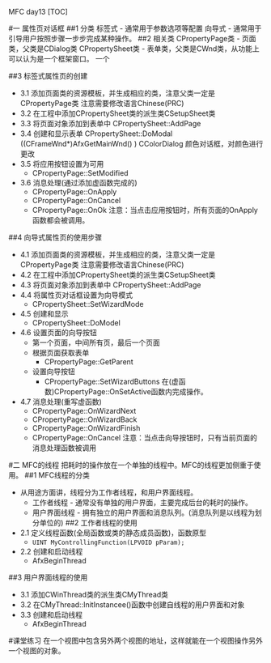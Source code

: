 
MFC day13
[TOC]

#一 属性页对话框
##1 分类
    标签式 - 通常用于参数选项等配置
    向导式 - 通常用于引导用户按照步骤一步步完成某种操作。
##2 相关类
    CPropertyPage类 - 页面类，父类是CDialog类
    CPropertySheet类 - 表单类，父类是CWnd类，从功能上可以认为是一个框架窗口。
    一个

##3 标签式属性页的创建
- 3.1 添加页面类的资源模板，并生成相应的类，注意父类一定是CPropertyPage类
    注意需要修改语言Chinese(PRC)
- 3.2 在工程中添加CPropertySheet类的派生类CSetupSheet类
- 3.3 将页面对象添加到表单中
    CPropertySheet::AddPage
- 3.4 创建和显示表单
    CPropertySheet::DoModal
    ((CFrameWnd*)AfxGetMainWnd()  )
    CColorDialog 颜色对话框，对颜色进行更改
- 3.5 将应用按钮设置为可用
    + CPropertyPage::SetModified
- 3.6 消息处理(通过添加虚函数完成的)
    + CPropertyPage::OnApply
    + CPropertyPage::OnCancel
    + CPropertyPage::OnOk
    注意：当点击应用按钮时，所有页面的OnApply函数都会被调用。

##4 向导式属性页的使用步骤
- 4.1 添加页面类的资源模板，并生成相应的类，注意父类一定是CPropertyPage类
    注意需要修改语言Chinese(PRC)
- 4.2 在工程中添加CPropertySheet类的派生类CSetupSheet类
- 4.3 将页面对象添加到表单中
    CPropertySheet::AddPage
- 4.4 将属性页对话框设置为向导模式
    + CPropertySheet::SetWizardMode
- 4.5 创建和显示
    + CPropertySheet::DoModel
- 4.6 设置页面的向导按钮
    + 第一个页面，中间所有页，最后一个页面
    + 根据页面获取表单
        * CPropertyPage::GetParent
    + 设置向导按钮
        * CPropertyPage::SetWizardButtons
        在(虚函数)CPropertyPage::OnSetActive函数内完成操作。
- 4.7 消息处理(重写虚函数)
    + CPropertyPage::OnWizardNext
    + CPropertyPage::OnWizardBack
    + CPropertyPage::OnWizardFinish
    + CPropertyPage::OnCancel
    注意：当点击向导按钮时，只有当前页面的消息处理函数被调用

#二 MFC的线程
    把耗时的操作放在一个单独的线程中。MFC的线程更加侧重于使用。
##1 MFC线程的分类
- 从用途方面讲，线程分为工作者线程，和用户界面线程。
    + 工作者线程 - 通常没有单独的用户界面，主要完成后台的耗时的操作。
    + 用户界面线程 - 拥有独立的用户界面和消息队列。(消息队列是以线程为划分单位的)
##2 工作者线程的使用
- 2.1 定义线程函数(全局函数或类的静态成员函数)，函数原型
    + `UINT MyControllingFunction(LPVOID pParam);`
- 2.2 创建和启动线程
    + AfxBeginThread

##3 用户界面线程的使用
- 3.1 添加CWinThread类的派生类CMyThread类
- 3.2 在CMyThread::InitInstancee()函数中创建自线程的用户界面和对象
- 3.3 创建和启动线程
    + AfxBeginThread


#课堂练习
在一个视图中包含另外两个视图的地址，这样就能在一个视图操作另外一个视图的对象。







